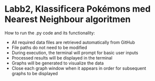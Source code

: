 # Labb2, Klassificera Pokémons med Nearest Neighbour algoritmen

How to run the .py code and its functionality:

- All required data files are retrieved automatically from GitHub
- File paths do not need to be modified
- During execution, the terminal will prompt for basic user inputs
- Processed results will be displayed in the terminal
- Graphs will be generated to visualize the data
- Close each graph window when it appears in order for subsequent graphs to be displayed
